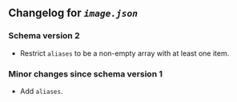 ## Changelog for *`image.json`*

### Schema version 2

* Restrict `aliases` to be a non-empty array with at least one item.

### Minor changes since schema version 1

* Add `aliases`.
